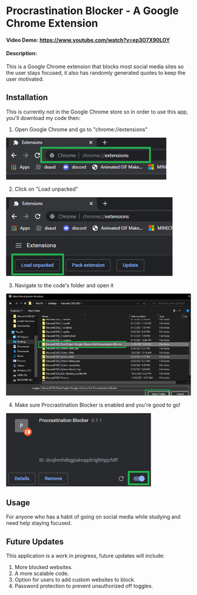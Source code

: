 # Procrastination Blocker - A Google Chrome Extension

#### Video Demo:  <https://www.youtube.com/watch?v=ep3O7X90LOY>
#### Description:
This is a Google Chrome extension that blocks most social media sites so the user stays focused, it also has randomly generated quotes to keep the user motivated.

## Installation
This is currently not in the Google Chrome store so in order to use this app, you'll download my code then:
1. Open Google Chrome and go to "chrome://extensions"

![chrome extension](https://github.com/johnnylieu/HarvardCS50_Final_Project-Google_Chrome_Ext-Procrastination-Blocker/blob/master/Screenshots/1.png "chrome extension")

2. Click on "Load unpacked"

![load unpacked](https://github.com/johnnylieu/HarvardCS50_Final_Project-Google_Chrome_Ext-Procrastination-Blocker/blob/master/Screenshots/2.png "load unpacked")

3. Navigate to the code's folder and open it

![open folder](https://github.com/johnnylieu/HarvardCS50_Final_Project-Google_Chrome_Ext-Procrastination-Blocker/blob/master/Screenshots/3.png "open folder")

4. Make sure Procrastination Blocker is enabled and you're good to go!

![enable plugin](https://github.com/johnnylieu/HarvardCS50_Final_Project-Google_Chrome_Ext-Procrastination-Blocker/blob/master/Screenshots/4.png "enable plugin")

## Usage 
For anyone who has a habit of going on social media while studying and need help staying focused.

## Future Updates

This application is a work in progress, future updates will include: 

1. More blocked websites.
2. A more scalable code.
3. Option for users to add custom websites to block.
4. Password protection to prevent unauthorized off toggles.